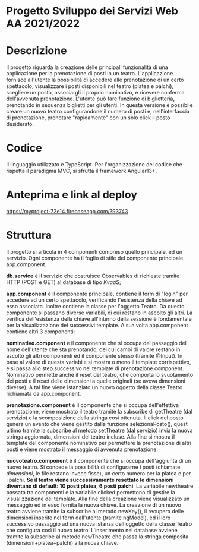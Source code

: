 # Progetto Sviluppo dei Servizi Web AA 2021/2022

# Descrizione
Il progetto riguarda la creazione delle principali funzionalità di una applicazione per la prenotazione di posti in un teatro.
L'applicazione fornisce all'utente la possibilità di accedere alle prenotazione di un certo spettacolo, visualizzare i posti disponibili nel teatro (platea e palchi), scegliere un posto, associargli il proprio nominativo, e ricevere conferma dell'avvenuta prenotazione. L'utente può fare funzione di biglietteria, prenotando in sequenza biglietti per gli utenti.
In questa versione è possibile creare un nuovo teatro configurandone il numero di posti e, nell'interfaccia di prenotazione, prenotare "rapidamente" con un solo click il posto desiderato.

# Codice
Il linguaggio utilizzato è TypeScript. Per l'organizzazione del codice che rispetta il paradigma MVC, si sfrutta il framework Angular13+.

# Anteprima e link al deploy
https://myproject-72e14.firebaseapp.com/?93743

# Struttura
Il progetto si articola in 4 componenti compreso quello principale, ed un servizio. Ogni componente ha il foglio di stile del componente principale app.component.

<b>db.service</b> è il servizio che costruisce Observables di richieste tramite HTTP (POST e GET) al database di tipo <i>KvaaS</i>;


<b>app.component</b> è il componente principale, contiene il form di "login" per accedere ad un certo spettacolo, verificando l'esistenza della chiave ad esso associata. Inoltre contiene la classe per l'oggetto Teatro. Da questo componente si passano diverse variabili, di cui restano in ascolto gli altri. La verifica dell'esistenza della chiave all'interno della sessione è fondamentale per la visualizzazione dei successivi template. A sua volta app.component contiene altri 3 componenti:

<b>nominativo.component</b> è il componente che si occupa del passaggio del nome dell'utente che sta prenotando, dei cui cambi di valore restano in ascolto gli altri componenti ed il componente stesso (tramite @Input). In base al valore di questa variabile si mostra o meno il template corrispettivo, e si passa allo step successivo nel template di prenotazione.component.  Nominativo permette anche il reset del teatro, che comporta lo svuotamento dei posti e il reset delle dimensioni a quelle originali (se aveva dimensioni diverse). A tal fine viene istanziato un nuovo oggetto della classe Teatro richiamata da app.component.

<b>prenotazione.component</b> è il componente che si occupa dell'effettiva prenotazione, viene mostrato il teatro tramite la subscribe di getTheatre (dal servizio) e la scomposizione della stringa così ottenuta. Il click del posto genera un evento che viene gestito dalla funzione selezionaPosto(), quest ultimo tramite la subscribe al metodo setTheatre (dal servizio) invia la nuova stringa aggiornata, dimensioni del teatro incluse. Alla fine si mostra il template del componente nominativo per permettere la prenotazione di altri posti e viene mostrato il messaggio di avvenuta prenotazione.

<b>nuovoteatro.component</b> è il componente che si occupa dell'aggiunta di un nuovo teatro. Si concede la possibilità di configurarne i posti (chiamate <i>dimensioni</i>, le file restano invece fisse), un certo numero per la platea e per i palchi. <b>Se il teatro viene successivamente resettato le dimensioni diventano di default: 10 posti platea, 6 posti palchi</b>. La variabile newtheatre passata tra componenti e la variabile clicked permettono di gestire la visualizzazione del  template. Alla fine della creazione viene visualizzato un messaggio ed in esso fornita la nuova chiave. La creazione di un nuovo teatro avviene tramite la subscribe al metodo newKey(), il recupero delle dimensioni inserite nel form dall'utente (tramite ngModel), ed il loro successivo passaggio ad una nuova istanza dell'oggetto della classe Teatro che configura così il nuovo teatro. L'inserimento nel database avviene tramite la subscribe al metodo newTheatre che passa la stringa composita (dimensioni+platea+palchi) alla nuova chiave.


